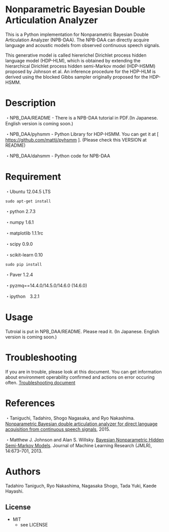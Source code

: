# Nonparametric Bayesian Double Articulation Analyzer

This is a Python implementation for Nonparametric Bayesian Double Articulation Analyzer (NPB-DAA). The NPB-DAA can directly acquire language and acoustic models from observed continuous speech signals.
    
This generative model is called hiererichel Dirichlet process hidden language model (HDP-HLM), which is obtained by extending the hierarchical Dirichlet process hidden semi-Markov model (HDP-HSMM) proposed by Johnson et al. An inference procedure for the HDP-HLM is derived using the blocked Gibbs sampler originally proposed for the HDP-HSMM.

# Description
・NPB_DAA/README - There is a NPB-DAA tutorial in PDF.(In Japanese. English version is coming soon.)
  
・NPB_DAA/pyhsmm - Python Library for HDP-HSMM. You can get it at [ https://github.com/mattjj/pyhsmm ]. (Please check this VERSION at README)
  
・NPB_DAA/dahsmm - Python code for NPB-DAA

# Requirement
  
・Ubuntu 12.04.5 LTS

`sudo apt-get install`
  
・python 2.7.3
  
・numpy 1.6.1
  
・matplotlib 1.1.1rc
  
・scipy 0.9.0
  
・scikit-learn 0.10

`sudo pip install`
  
・Paver 1.2.4
  
・pyzmq==14.4.0/14.5.0/14.6.0 (14.6.0)
  
・ipython　3.2.1

# Usage
Tutroial is put in NPB_DAA/README. Please read it. (In Japanese. English version is coming soon.)

# Troubleshooting
If you are in trouble, please look at this document. You can get information about environment operability confirmed and actions on error occuring often.
  [Troubleshooting document](https://docs.google.com/document/d/1fwcnwNEZNvc1vVZvyRJsMtPdC_FNAtY9S3dyS5CVxZQ/edit?usp=sharing)

# References
・Taniguchi, Tadahiro, Shogo Nagasaka, and Ryo Nakashima. [Nonparametric Bayesian double articulation analyzer for direct language acquisition from continuous speech signals](http://ieeexplore.ieee.org/document/7456220/?arnumber=7456220), 2015.
  
・Matthew J. Johnson and Alan S. Willsky. [Bayesian Nonparametric Hidden Semi-Markov Models](http://www.jmlr.org/papers/volume14/johnson13a/johnson13a.pdf). Journal of Machine Learning Research (JMLR), 14:673–701, 2013.

# Authors
Tadahiro Taniguch, Ryo Nakashima, Nagasaka Shogo, Tada Yuki, Kaede Hayashi.

## License
* MIT 
    * see LICENSE



